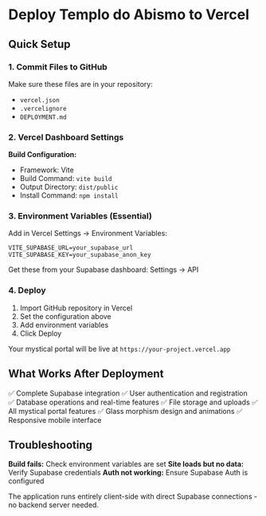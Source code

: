 # Deploy Templo do Abismo to Vercel

## Quick Setup

### 1. Commit Files to GitHub
Make sure these files are in your repository:
- `vercel.json`
- `.vercelignore`
- `DEPLOYMENT.md`

### 2. Vercel Dashboard Settings

**Build Configuration:**
- Framework: Vite
- Build Command: `vite build`
- Output Directory: `dist/public`
- Install Command: `npm install`

### 3. Environment Variables (Essential)

Add in Vercel Settings → Environment Variables:

```
VITE_SUPABASE_URL=your_supabase_url
VITE_SUPABASE_KEY=your_supabase_anon_key
```

Get these from your Supabase dashboard: Settings → API

### 4. Deploy

1. Import GitHub repository in Vercel
2. Set the configuration above
3. Add environment variables
4. Click Deploy

Your mystical portal will be live at `https://your-project.vercel.app`

## What Works After Deployment

✅ Complete Supabase integration
✅ User authentication and registration  
✅ Database operations and real-time features
✅ File storage and uploads
✅ All mystical portal features
✅ Glass morphism design and animations
✅ Responsive mobile interface

## Troubleshooting

**Build fails:** Check environment variables are set
**Site loads but no data:** Verify Supabase credentials
**Auth not working:** Ensure Supabase Auth is configured

The application runs entirely client-side with direct Supabase connections - no backend server needed.